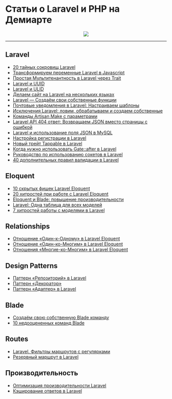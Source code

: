 Статьи о Laravel и PHP на Демиарте
====

<p align="center">
    <img src="https://avatars3.githubusercontent.com/u/48979244?v=3&s=200">
</p>

---
## Laravel
+ [20 тайных сокровищ Laravel](https://laravel.demiart.ru/20-tajnyh-sokrovishh-laravel/)
+ [Трансформируем переменные Laravel в Javascript](https://laravel.demiart.ru/transformiruem-peremennye-laravel-php-v-javascript/)
+ [Простая Мультитенантность в Laravel через Trait](https://laravel.demiart.ru/prostaya-multitenantnost-v-laravel-cherez-trait/)
+ [Laravel и UUID](https://laravel.demiart.ru/laravel-uuid/)
+ [Laravel и ULID](https://laravel.demiart.ru/laravel-i-ulid/)
+ [Делаем сайт на Laravel на нескольких языках](https://laravel.demiart.ru/delaem-sajt-na-laravel-na-neskolkih-yazykah/)
+ [Laravel — Создаём свои собственные функции](https://laravel.demiart.ru/laravel-sozdayom-svoi-sobstvennye-funktsii/)
+ [Почтовые уведомления в Laravel: Настраиваем шаблоны](https://laravel.demiart.ru/pochtovye-uvedomleniya-v-laravel-nastraivaem-shablony/)
+ [Исключения Laravel: ловим, обрабатываем и создаем собственные](https://laravel.demiart.ru/isklyucheniya-laravel-lovim-obrabatyvaem-i-sozdaem-sobstvennye/)
+ [Команды Artisan Make с параметрами](https://laravel.demiart.ru/komandy-artisan-make-s-parametrami/)
+ [Laravel API 404 ответ: Возвращаем JSON вместо страницы с ошибкой](https://laravel.demiart.ru/laravel-api-404-otvet-vozvrashhaem-json-vmesto-stranitsy-s-oshibkoj/)
+ [Laravel и использование поля JSON в MySQL](https://laravel.demiart.ru/laravel-mysql-json/)
+ [Настройка регистрации в Laravel](https://laravel.demiart.ru/laravel-customize-registration/)
+ [Новый трейт Tappable в Laravel](https://laravel.demiart.ru/trait-tappable-laravel/)
+ [Когда нужно использовать Gate::after в Laravel](https://laravel.demiart.ru/gate-after-laravel/)
+ [Руководство по использованию сокетов в Laravel](https://laravel.demiart.ru/sockets-laravel-guide/)
+ [40 дополнительных правил валидации в Laravel](https://laravel.demiart.ru/additional-validation-rules/)

## Eloquent
+ [10 скрытых фишек Laravel Eloquent](https://laravel.demiart.ru/10-skrytyh-fishek-laravel-eloquent/)
+ [20 хитростей при работе с Laravel Eloquent](https://laravel.demiart.ru/20-hitrostej-pri-rabote-s-laravel-eloquent/)
+ [Eloquent и Blade: повышение производительности](https://laravel.demiart.ru/eloquent-i-blade-sovety-po-povysheniyu-proizvoditelnosti/)
+ [Laravel: Одна таблица для всех моделей](https://laravel.demiart.ru/laravel-odna-tablitsa-dlya-vseh-modelej/)
+ [7 хитростей работы с моделями в Laravel](https://laravel.demiart.ru/7-things-laravel-model/)

## Relationships
+ [Отношение «Один-к-Одному» в Laravel Eloquent](https://laravel.demiart.ru/one-to-one-relationship/)
+ [Отношение «Один-ко-Многим» в Laravel Eloquent](https://laravel.demiart.ru/one-to-many-relationship/)
+ [Отношения «Многие-ко-Многим» в Laravel Eloquent](https://laravel.demiart.ru/many-to-many-relationship/)

## Design Patterns
+ [Паттерн «Репозиторий» в Laravel](https://laravel.demiart.ru/repository-design-pattern/)
+ [Паттерн «Декоратор»](https://laravel.demiart.ru/decorator-design-pattern/)
+ [Паттерн «Адаптер» в Laravel](https://laravel.demiart.ru/adapter-design-pattern/)

## Blade
+ [Создаём свою собственную Blade команду](https://laravel.demiart.ru/sozdayom-svoyu-sobstvennuyu-blade-komandu-na-primere-br2nl-v-laravel/)
+ [10 недооцененных команд Blade](https://laravel.demiart.ru/10-nedootsenennyh-komand-blade/)

## Routes
+ [Laravel. Фильтры маршрутов с регулярками](https://laravel.demiart.ru/laravel-filtry-marshrutov-s-regulyarnymi-vyrazheniyami/)
+ [Резервный маршрут в Laravel](https://laravel.demiart.ru/rezervnyj-marshrut-v-laravel/)

## Производительность
+ [Оптимизация производительности Laravel](https://laravel.demiart.ru/performance-optimization-laravel/)
+ [Кэширование ответов в Laravel](https://laravel.demiart.ru/caching-response-laravel/)
